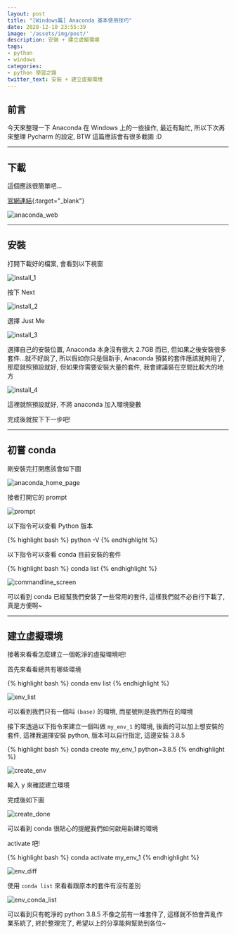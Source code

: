```yaml
---
layout: post
title: "[Windows篇] Anaconda 基本使用技巧"
date: 2020-12-10 23:55:39
image: '/assets/img/post/'
description: 安裝 + 建立虛擬環境
tags:
- python
- windows
categories:
- python 學習之路
twitter_text: 安裝 + 建立虛擬環境
---
```


## 前言

今天來整理一下 Anaconda 在 Windows 上的一些操作, 最近有點忙, 所以下次再來整理 Pycharm 的設定, BTW 這篇應該會有很多截圖 :D

---

## 下載

這個應該很簡單吧...

[官網連結](https://www.anaconda.com/products/individual){:target="_blank"}

![anaconda_web](/assets/img/post/20201211/anaconda_web.png)

---

## 安裝

打開下載好的檔案, 會看到以下視窗

![install_1](/assets/img/post/20201211/install-1.png)

按下 Next

![install_2](/assets/img/post/20201211/install-2.png)

選擇 Just Me

![install_3](/assets/img/post/20201211/install-3.png)

選擇自己的安裝位置, Anaconda 本身沒有很大 2.7GB 而已, 但如果之後安裝很多套件...就不好說了, 所以假如你只是個新手, Anaconda 預裝的套件應該就夠用了, 那麼就照預設就好, 但如果你需要安裝大量的套件, 我會建議裝在空間比較大的地方

![install_4](/assets/img/post/20201211/install-4.png)

這裡就照預設就好, 不將 anaconda 加入環境變數

完成後就按下下一步吧!

---

## 初嘗 conda

剛安裝完打開應該會如下圖

![anaconda_home_page](/assets/img/post/20201211/anaconda-screen.png)

接者打開它的 prompt

![prompt](/assets/img/post/20201211/anaconda-prompt-screen.png)

以下指令可以查看 Python 版本

{% highlight bash %}
python -V
{% endhighlight %}

以下指令可以查看 conda 目前安裝的套件

{% highlight bash %}
conda list
{% endhighlight %}

![commandline_screen](/assets/img/post/20201211/commandline-screen.png)

可以看到 conda 已經幫我們安裝了一些常用的套件, 這樣我們就不必自行下載了, 真是方便啊~

---

## 建立虛擬環境

接著來看看怎麼建立一個乾淨的虛擬環境吧!

首先來看看總共有哪些環境

{% highlight bash %}
conda env list
{% endhighlight %}

![env_list](/assets/img/post/20201211/env_list.png)

可以看到我們只有一個叫 `(base)` 的環境, 而星號則是我們所在的環境

接下來透過以下指令來建立一個叫做 `my_env_1` 的環境, 後面的可以加上想安裝的套件, 這裡我選擇安裝 python, 版本可以自行指定, 這邊安裝 3.8.5

{% highlight bash %}
conda create my_env_1 python=3.8.5
{% endhighlight %}

![create_env](/assets/img/post/20201211/create_env.png)

輸入 y 來確認建立環境

完成後如下圖

![create_done](/assets/img/post/20201211/create_done.png)

可以看到 conda 很貼心的提醒我們如何啟用新建的環境

activate 吧!

{% highlight bash %}
conda activate my_env_1
{% endhighlight %}

![env_diff](/assets/img/post/20201211/diff_env.png)

使用 `conda list` 來看看跟原本的套件有沒有差別

![env_conda_list](/assets/img/post/20201211/env_conda_list.png)

可以看到只有乾淨的 python 3.8.5 不像之前有一堆套件了, 這樣就不怕會弄亂作業系統了, 終於整理完了, 希望以上的分享能夠幫助到各位~
